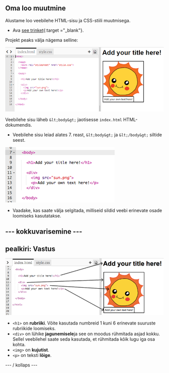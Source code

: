 ## Oma loo muutmine

Alustame loo veebilehe HTML-sisu ja CSS-stiili muutmisega.

+ Ava [see trinket](http://jumpto.cc/web-story){:target ="_blank"}.

Projekt peaks välja nägema selline:

![kuvatõmmis](images/story-starter.png)

Veebilehe sisu läheb `&lt;body&gt;` jaotisesse `index.html` HTML-dokumendis.

+ Veebilehe sisu leiad alates 7. reast, `&lt;body&gt;` ja `&lt;/body&gt;` siltide seest.

![ekraanipilt](images/story-html.png)

+ Vaadake, kas saate välja selgitada, milliseid sildid veebi erinevate osade loomiseks kasutatakse.

## \--- kokkuvarisemine \---

## pealkiri: Vastus

![ekraanipilt](images/story-elements.png)

+ `<h1>` on **rubriiki**. Võite kasutada numbreid 1 kuni 6 erinevate suuruste rubriikide loomiseks.
+ `<div>` on lühike **jagunemisele**ja see on moodus rühmitada asjad kokku. Sellel veebilehel saate seda kasutada, et rühmitada kõik lugu iga osa kohta.
+ `<img>` on **kujutist**.
+ `<p>` on teksti **lõige**.

\--- / kollaps \---
